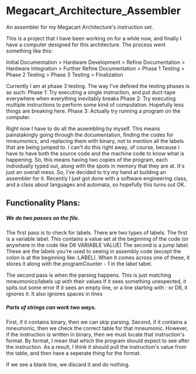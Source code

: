 # Megacart_Architecture_Assembler
An assembler for my Megacart Architecture's instruction set.

This is a project that I have been working on for a while now, and finally I have a computer designed for this architecture. The process went something like this:

Initial Documentation > Hardware Development > Refine Documentation > Hardware Integration > Further Refine Documentation > Phase 1 Testing > Phase 2 Testing > Phase 3 Testing > Finalization

Currently I am at phase 3 testing. The way I've defined the testing phases is as such:
Phase 1: Try executing a single instruction, and put duct-tape everywhere when everything inevitably breaks
Phase 2: Try executing multiple instructions to perform some kind of computation. Hopefully less things are breaking here.
Phase 3: Actually try running a program on the computer.

Right now I have to do all the assembling by myself. This means painstakingly going through the documentation, finding the codes for mneumonics, and replacing them with binary, not to mention all the labels that are being jumped to. I can't do this right away, of course, because I have to have both the source code and the machine code to know what is happening. So, this means having two copies of the program, each individually typed out, along with the spots in memory that they are at. It's just an overall mess.
So, I've decided to try my hand at building an assembler for it. Recently I just got done with a software engineering class, and a class about languages and automata, so hopefully this turns out OK.

## Functionality Plans:
##### We do two passes on the file.

The first pass is to check for labels.
There are two types of labels.
The first is a variable label. This contains a value set at the beginning of the code (or anywhere in the code like D6 VARIABLE VALUE)
The second is a jump label. These are the labels you're used to seeing in assembly code (except the colon is at the beginning like :LABEL).
When it comes across one of these, it stores it along with the programCounter - 1 in the label tabel.

The second pass is when the parsing happens. This is just matching mneumonics/labels up with their values
If it sees something unexpected, it spits out some error
If it sees an empty line, or a line starting with : or D6, it ignores it.
It also ignores spaces in lines

##### Parts of strings can work two ways.

First, if it contains binary, then we can skip parsing.
Second, if it contains a mneumonic, then we check the correct table for that mneumonic.
However, if the instruction is written in binary, then we must locate that instruction's format.
By format, I mean that which the program should expect to see after the instruction.
As a result, I think it should pull the instruction's value from the table, and then have a seperate thing for the format.

If we see a blank line, we discard it and do nothing.
